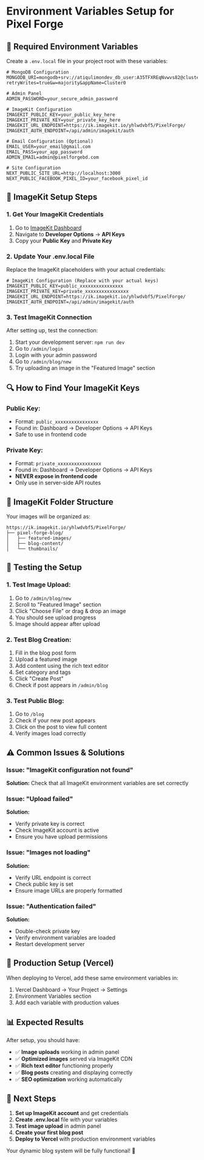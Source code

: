 # Environment Variables Setup for Pixel Forge

## 🔧 **Required Environment Variables**

Create a `.env.local` file in your project root with these variables:

```env
# MongoDB Configuration
MONGODB_URI=mongodb+srv://atiqulimondev_db_user:A35TFXREqNvwvs82@cluster0.xawbviz.mongodb.net/?retryWrites=true&w=majority&appName=Cluster0

# Admin Panel
ADMIN_PASSWORD=your_secure_admin_password

# ImageKit Configuration
IMAGEKIT_PUBLIC_KEY=your_public_key_here
IMAGEKIT_PRIVATE_KEY=your_private_key_here
IMAGEKIT_URL_ENDPOINT=https://ik.imagekit.io/yhlwdvbf5/PixelForge/
IMAGEKIT_AUTH_ENDPOINT=/api/admin/imagekit/auth

# Email Configuration (Optional)
EMAIL_USER=your_email@gmail.com
EMAIL_PASS=your_app_password
ADMIN_EMAIL=admin@pixelforgebd.com

# Site Configuration
NEXT_PUBLIC_SITE_URL=http://localhost:3000
NEXT_PUBLIC_FACEBOOK_PIXEL_ID=your_facebook_pixel_id
```

## 🚀 **ImageKit Setup Steps**

### **1. Get Your ImageKit Credentials**

1. Go to [ImageKit Dashboard](https://imagekit.io/dashboard)
2. Navigate to **Developer Options** → **API Keys**
3. Copy your **Public Key** and **Private Key**

### **2. Update Your .env.local File**

Replace the ImageKit placeholders with your actual credentials:

```env
# ImageKit Configuration (Replace with your actual keys)
IMAGEKIT_PUBLIC_KEY=public_xxxxxxxxxxxxxxxx
IMAGEKIT_PRIVATE_KEY=private_xxxxxxxxxxxxxxxx
IMAGEKIT_URL_ENDPOINT=https://ik.imagekit.io/yhlwdvbf5/PixelForge/
IMAGEKIT_AUTH_ENDPOINT=/api/admin/imagekit/auth
```

### **3. Test ImageKit Connection**

After setting up, test the connection:

1. Start your development server: `npm run dev`
2. Go to `/admin/login`
3. Login with your admin password
4. Go to `/admin/blog/new`
5. Try uploading an image in the "Featured Image" section

## 🔍 **How to Find Your ImageKit Keys**

### **Public Key:**
- Format: `public_xxxxxxxxxxxxxxxx`
- Found in: Dashboard → Developer Options → API Keys
- Safe to use in frontend code

### **Private Key:**
- Format: `private_xxxxxxxxxxxxxxxx`
- Found in: Dashboard → Developer Options → API Keys
- **NEVER expose in frontend code**
- Only use in server-side API routes

## 📁 **ImageKit Folder Structure**

Your images will be organized as:
```
https://ik.imagekit.io/yhlwdvbf5/PixelForge/
├── pixel-forge-blog/
│   ├── featured-images/
│   ├── blog-content/
│   └── thumbnails/
```

## 🧪 **Testing the Setup**

### **1. Test Image Upload:**
1. Go to `/admin/blog/new`
2. Scroll to "Featured Image" section
3. Click "Choose File" or drag & drop an image
4. You should see upload progress
5. Image should appear after upload

### **2. Test Blog Creation:**
1. Fill in the blog post form
2. Upload a featured image
3. Add content using the rich text editor
4. Set category and tags
5. Click "Create Post"
6. Check if post appears in `/admin/blog`

### **3. Test Public Blog:**
1. Go to `/blog`
2. Check if your new post appears
3. Click on the post to view full content
4. Verify images load correctly

## ⚠️ **Common Issues & Solutions**

### **Issue: "ImageKit configuration not found"**
**Solution:** Check that all ImageKit environment variables are set correctly

### **Issue: "Upload failed"**
**Solution:** 
- Verify private key is correct
- Check ImageKit account is active
- Ensure you have upload permissions

### **Issue: "Images not loading"**
**Solution:**
- Verify URL endpoint is correct
- Check public key is set
- Ensure image URLs are properly formatted

### **Issue: "Authentication failed"**
**Solution:**
- Double-check private key
- Verify environment variables are loaded
- Restart development server

## 🚀 **Production Setup (Vercel)**

When deploying to Vercel, add these same environment variables in:
1. Vercel Dashboard → Your Project → Settings
2. Environment Variables section
3. Add each variable with production values

## 📊 **Expected Results**

After setup, you should have:
- ✅ **Image uploads** working in admin panel
- ✅ **Optimized images** served via ImageKit CDN
- ✅ **Rich text editor** functioning properly
- ✅ **Blog posts** creating and displaying correctly
- ✅ **SEO optimization** working automatically

## 🎯 **Next Steps**

1. **Set up ImageKit account** and get credentials
2. **Create .env.local** file with your variables
3. **Test image upload** in admin panel
4. **Create your first blog post**
5. **Deploy to Vercel** with production environment variables

Your dynamic blog system will be fully functional! 🚀
